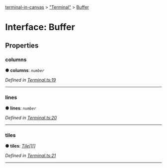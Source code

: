 [terminal-in-canvas](../README.md) > ["Terminal"](../modules/_terminal_.md) > [Buffer](../interfaces/_terminal_.buffer.md)



# Interface: Buffer


## Properties
<a id="columns"></a>

###  columns

**●  columns**:  *`number`* 

*Defined in [Terminal.ts:19](https://github.com/danikaze/terminal-in-canvas/blob/8e7af1d/src/Terminal.ts#L19)*





___

<a id="lines"></a>

###  lines

**●  lines**:  *`number`* 

*Defined in [Terminal.ts:20](https://github.com/danikaze/terminal-in-canvas/blob/8e7af1d/src/Terminal.ts#L20)*





___

<a id="tiles"></a>

###  tiles

**●  tiles**:  *[Tile](_terminal_.tile.md)[][]* 

*Defined in [Terminal.ts:21](https://github.com/danikaze/terminal-in-canvas/blob/8e7af1d/src/Terminal.ts#L21)*





___



